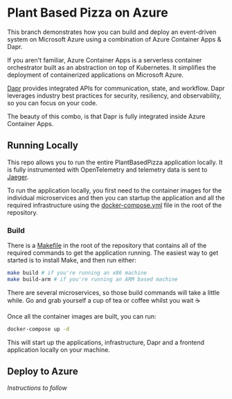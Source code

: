 # Plant Based Pizza on Azure

This branch demonstrates how you can build and deploy an event-driven system on Microsoft Azure using a combination of Azure Container Apps & Dapr. 

If you aren't familiar, Azure Container Apps is a serverless container orchestrator built as an abstraction on top of Kubernetes. It simplifies the deployment of containerized applications on Microsoft Azure.

[Dapr](https://dapr.io/) provides integrated APIs for communication, state, and workflow. Dapr leverages industry best practices for security, resiliency, and observability, so you can focus on your code.

The beauty of this combo, is that Dapr is fully integrated inside Azure Container Apps.

## Running Locally

This repo allows you to run the entire PlantBasedPizza application locally. It is fully instrumented with OpenTelemetry and telemetry data is sent to [Jaeger](http://localhost:4317).

To run the application locally, you first need to the container images for the individual microservices and then you can startup the application and all the required infrastructure using the [docker-compose.yml](./docker-compose.yml) file in the root of the repository.

### Build

There is a [Makefile](./Makefile) in the root of the repository that contains all of the required commands to get the application running. The easiest way to get started is to install Make, and then run either:

```sh
make build # if you're running an x86 machine
make build-arm # if you're running an ARM based machine
```

There are several microservices, so those build commands will take a little while. Go and grab yourself a cup of tea or coffee whilst you wait ☕️

Once all the container images are built, you can run:

```sh
docker-compose up -d
```

This will start up the applications, infrastructure, Dapr and a frontend application locally on your machine.

## Deploy to Azure

*Instructions to follow*
